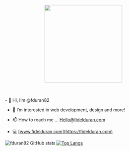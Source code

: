 <p align="center"><a href="https://fidelduran.com" target="_blank"><img width="250" src="https://fidelduran.com/images/logos/logo-yellow.svg"></a></p>
<br></br>
- 👋 Hi, I’m @fduran82



- 👀 I’m interested in web development, design and more!



- 📫 How to reach me ... Hello@fidelduran.com



- 💻 [www.fidelduran.com](https://fidelduran.com)

![fduran82 GitHub stats](https://github-readme-stats.vercel.app/api?username=fduran82&count_private=true)
[![Top Langs](https://github-readme-stats.vercel.app/api/top-langs/?username=fduran82)](https://github.com/fduran82/github-readme-stats)

<!---

fduran82/fduran82 is a ✨ special ✨ repository because its `README.md` (this file) appears on your GitHub profile.
You can click the Preview link to take a look at your changes.

--->
